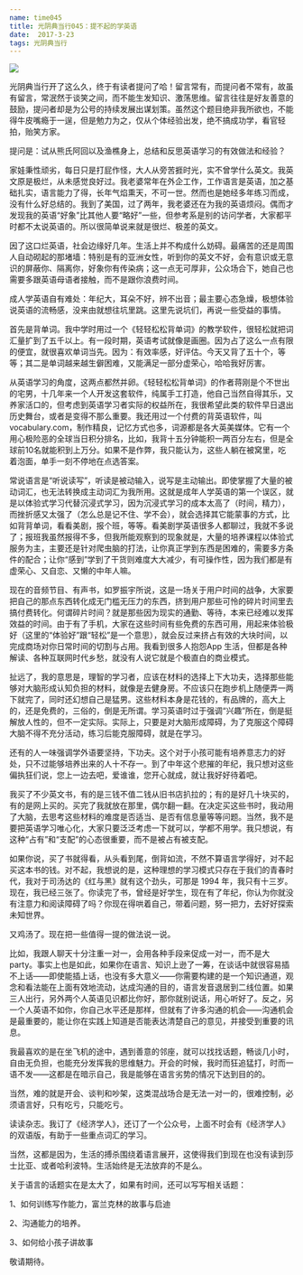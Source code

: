 ```yaml
---
name: time045
title: 光阴典当行045：提不起的学英语
date:  2017-3-23
tags: 光阴典当行
---
```

<!-- more -->
![](/cnblog/uploads/time045.jpg)

光阴典当行开了这么久，终于有读者提问了哈！留言常有，而提问者不常有，故虽有留言，常泯然于谈笑之间，而不能生发知识、激荡思维。留言往往是好友善意的鼓励，提问者却是为公号的持续发展出谋划策。虽然这个题目绝非我所欲也，不能得牛皮嘴瘾于一逞，但是勉力为之，仅从个体经验出发，绝不搞成功学，看官轻拍，贻笑方家。

提问是：试从熊氏阿回以及渔樵身上，总结和反思英语学习的有效做法和经验？

家娃秉性顽劣，每日只是打屁作怪，大人从旁苦捱时光，实不曾学什么英文。我英文原是极烂，从未感觉良好过。我老婆常年在外企工作，工作语言是英语，加之基础扎实，语言能力了得，长年气焰熏天，不可一世。然而也是她经多年练习而成，没有什么好总结的。我到了美国，过了两年，我老婆还在为我的英语烦闷。偶而才发现我的英语“好象”比其他人要“略好”一些，但参考系是别的访问学者，大家都平时都不太说英语的。所以很简单说来就是很烂、极差的英文。

因了这口烂英语，社会边缘好几年。生活上并不构成什么妨碍。最痛苦的还是周围人自动砌起的那堵墙：特别是有的亚洲女性，听到你的英文不好，会有意识或无意识的屏蔽你、隔离你，好象你有传染病；这一点无可厚非，公众场合下，她自己也需要多跟英语母语者接触，而不是跟你浪费时间。

成人学英语自有难处：年纪大，耳朵不好，辨不出音；最主要心态急燥，极想体验说英语的流畅感，没来由就想往坑里跳。这里先说坑们，再说一些受益的事情。

首先是背单词。我中学时用过一个《轻轻松松背单词》的教学软件，很轻松就把词汇量扩到了五千以上。有一段时期，英语考试就像是画圈。因为占了这么一点有限的便宜，就很喜欢单词当先。因为：有效率感，好评估。今天又背了五十个，等等；其二是单词越来越生僻困难，又能满足一部分虚荣心，哈哈我好厉害。

从英语学习的角度，这两点都然并卵。《轻轻松松背单词》的作者蒋刚是个不世出的宅男，十几年来一个人开发这套软件，纯属手工打造，他自己当然自得其乐，又养家活口的，但考虑到英语学习者实际的权益所在，我很希望此类的软件早日退出历史舞台，或者是变得不那么重要。我还用过一个付费的背英语软件，叫vocabulary.com，制作精良，记忆方式也多，词源都是各大英美媒体。它有一个用心极险恶的全球当日积分排名，比如，我背十五分钟能积一两百分左右，但是全球前10名就能积到上万分。如果不是作弊，我只能认为，这些人躺在被窝里，吃着泡面，单手一刻不停地在点选答案。

常说语言是“听说读写”，听读是被动输入，说写是主动输出。即使掌握了大量的被动词汇，也无法转换成主动词汇为我所用。这就是成年人学英语的第一个误区，就是以体验式学习代替沉浸式学习，因为沉浸式学习的成本太高了（时间，精力），而挫折感又太强了（怎么总是记不住、学不会），就会选择其它能蒙事的方式，比如背背单词，看看美剧，报个班，等等。看美剧学英语很多人都聊过，我就不多说了；报班我虽然报得不多，但我所能观察到的现象就是，大量的培养课程以体验式服务为主，主要还是针对爬虫脑的打法，让你真正学到东西是困难的，需要多方条件的配合；让你“感到”学到了干货则难度大大减少，有可操作性，因为我们都是有虚荣心、又自恋、又懒的中年人嘛。

现在的音频节目、有声书，如罗振宇所说，这是一场关于用户时间的战争，大家要把自己的那点东西转化成无门槛无压力的东西，挤到用户那些可怜的碎片时间里去搞付费转化。何谓碎片时间？就是那些因为现实的通勤、等待，本来已经难以发挥效益的时间。由于有了手机，大家在这些时间有些免费的东西可用，用起来体验极好（这里的“体验好”跟“轻松”是一个意思），就会反过来挤占有效的大块时间，以完成商场对你日常时间的切割与占用。我看到很多人抱怨App 生活，但都是各种解读、各种互联网时代乡愁，就没有人说它就是个极直白的商业模式。

扯远了，我的意思是，理智的学习者，应该在材料的选择上下大功夫，选择那些能够对大脑形成认知负担的材料，就像是去健身房。不应该只在跑步机上随便弄一两下就完了，同时还幻想自己是猛男。这些材料本身是花钱的，有品牌的，高大上的，还是免费的，三俗的，倒是无所谓。学习英语时过于强调“兴趣”所在，倒是挺解放人性的，但不一定实际。实际上，只要是对大脑形成障碍，为了克服这个障碍大脑不得不充分活动，练习后能克服障碍，就是在学习。

还有的人一味强调学外语要坚持，下功夫。这个对于小孩可能有培养意志力的好处，只不过能够培养出来的人十不存一。到了中年这个悲摧的年纪，我只想对这些偏执狂们说，您上一边去吧，爱谁谁，您开心就成，就让我好好待着吧。

我买了不少英文书，有的是三钱不值二钱从旧书店扒拉的；有的是好几十块买的，有的是网上买的。买完了我就放在那里，偶尔翻一翻。在决定买这些书时，我动用了大脑，去思考这些材料的难度是否适当、是否有信息量等等问题。当然，我不是要把英语学习唯心化，大家只要泛泛考虑一下就可以，学都不用学。我只想说，有这种“占有”和“支配”的心态很重要，而不是被占有被支配。

如果你说，买了书就得看，从头看到尾，倒背如流，不然不算语言学得好，对不起买这本书的钱。对不起，我想说的是，这种理想的学习模式只存在于我们的青春时代，我对于司汤达的《红与黑》就有这个劲头，可那是 1994 年，我只有十三岁。现在，我已经三张了。你读完了书，曾经是好学生，现在有了年纪，你认为你就没有注意力和阅读障碍了吗？你现在得哄着自己，带着问题，努一把力，去好好探索未知世界。

又鸡汤了。现在把一些值得一提的做法说一说。

比如，我跟人聊天十分注重一对一，会用各种手段来促成一对一，而不是大 party。事实上也是如此，如果你在语言、知识上逊了一筹，在谈话中就很容易插不上话——即使能插上话，也没有多大意义——你需要构建的是一个知识通道，观念和看法能在上面有效地流动，达成沟通的目的，语言发音退居到二线位置。如果三人出行，另外两个人英语见识都比你好，那你就别说话，用心听好了。反之，另一个人英语不如你，你自己水平还是那样，但就有了许多沟通的机会——沟通机会是最重要的，能让你在实践上知道是否能表达清楚自己的意见，并接受到重要的讯息。

我最喜欢的是在坐飞机的途中，遇到善意的邻座，就可以找找话题，畅谈几小时，自由无负担，也能充分发挥我的思维魅力。开会的时候，我时而狂追猛打，时而一语不发——这都是在暗示自己，我是能够在语言劣势的情况下达到目的的。

当然，难的就是开会、谈判和吵架，这类混战场合是无法一对一的，很难控制，必须语言好，只有吃亏，只能吃亏。

读读杂志。我订了《经济学人》，还订了一个公众号，上面不时会有《经济学人》的双语版，有助于一些重点词汇的学习。

当然，这都是因为，生活的搏杀围绕着语言展开，这使得我们到现在也没有读到莎士比亚、或者哈利波特。生活始终是无法放弃的不是么。

关于语言的话题实在是太大了，如果有时间，还可以写写相关话题：

1、如何训练写作能力，富兰克林的故事与启迪

2、沟通能力的培养。

3、如何给小孩子讲故事

敬请期待。